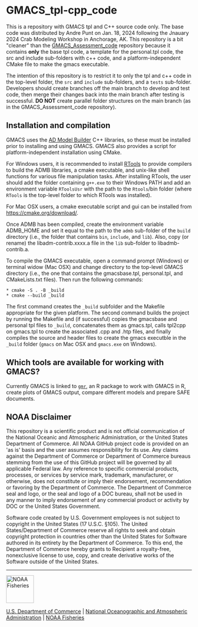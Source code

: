 # GMACS_tpl-cpp_code

This is a repository with GMACS tpl and C++ source code only. The base code was distributed by Andre Punt on Jan. 18, 2024 following the Jnauary 2024 Crab Modeling Workshop in Anchorage, AK. This repository is a bit "cleaner" than the [GMACS_Assessment_code](https://github.com/GMACS-project/GMACS_Assessment_code) repository because it contains **only** the base tpl code, a template for the personal.tpl code, the src and include sub-folders with c++ code, and a platform-independent CMake file to make the gmacs executable. 

The intention of this repository is to restrict it to only the tpl and c++ code in the top-level folder, the `src` and `include` sub-folders, and a `tests` sub-folder. Developers should create branches off the main branch to develop and test code, then merge their changes back into the main branch after testing is successful. **DO NOT** create parallel folder structures on the main branch (as in the GMACS_Assessment_code repository).

## Installation and compilation

GMACS uses the [AD Model Builder](http://www.admb-project.org) C++ libraries, so these must be installed prior to installing and using GMACS. GMACS also provides a script for platform-independent installation using CMake. 

For Windows users, it is recommended to install [RTools](https://cran.r-project.org/bin/windows/Rtools/rtools43/rtools.html) to provide compilers to build the ADMB libraries, a cmake executable, and unix-like shell functions for various file manipulation tasks. After installing RTools, the user should add the folder containing `g++.exe` to their Windows PATH and add an environment variable `RToolsUsr` with the path to the `Rtools`/bin folder (where `RTools` is the top-level folder to which RTools was installed).

For Mac OSX users, a cmake executable script and gui can be installed from https://cmake.org/download/.

Once ADMB has been compiled, create the environment variable ADMB_HOME and set it equal to the path to the `admb` sub-folder of the `build` directory (i.e., the folder that contains `bin`, `include`, and `lib`). Also, copy (or rename) the libadm-contrib.xxxx.a file in the `lib` sub-folder to libadmb-contrib.a.

To compile the GMACS executable, open a command prompt (Windows) or terminal widow (Mac OSX) and change directory to the top-level GMACS directory (i.e., the one that contains the gmacsbase.tpl, personal.tpl, and CMakeLists.txt files). Then run the following commands:

    * cmake -S . -B _build
    * cmake --build _build

The first command creates the `_build` subfolder and the Makefile appropriate for the given platform. The second command builds the project by running the Makefile and (if successful) copies the gmacsbase and personal tpl files to `_build`, concatenates them as gmacs.tpl, calls tpl2cpp on gmacs.tpl to create the associated .cpp and .htp files, and finally compiles the source and header files to create the gmacs executble in the `_build` folder (`gmacs` on Mac OSX and `gmacs.exe` on Windows).

## Which tools are available for working with GMACS?

Currently GMACS is linked to [`gmr`](gmacs-project.github.io/gmr/), an R package to work with GMACS in R, create plots of GMACS output, compare different models and prepare SAFE documents.

## NOAA Disclaimer

This repository is a scientific product and is not official communication of the National Oceanic and Atmospheric Administration, or the United States Department of Commerce. All NOAA GitHub project code is provided on an 'as is' basis and the user assumes responsibility for its use. Any claims against the Department of Commerce or Department of Commerce bureaus stemming from the use of this GitHub project will be governed by all applicable Federal law. Any reference to specific commercial products, processes, or services by service mark, trademark, manufacturer, or otherwise, does not constitute or imply their endorsement, recommendation or favoring by the Department of Commerce. The Department of Commerce seal and logo, or the seal and logo of a DOC bureau, shall not be used in any manner to imply endorsement of any commercial product or activity by DOC or the United States Government.

Software code created by U.S. Government employees is not subject to copyright in the United States (17 U.S.C. §105). The United States/Department of Commerce reserve all rights to seek and obtain copyright protection in countries other than the United States for Software authored in its entirety by the Department of Commerce. To this end, the Department of Commerce hereby grants to Recipient a royalty-free, nonexclusive license to use, copy, and create derivative works of the Software outside of the United States.

****************************

<img src="https://raw.githubusercontent.com/nmfs-general-modeling-tools/nmfspalette/main/man/figures/noaa-fisheries-rgb-2line-horizontal-small.png" height="75" alt="NOAA Fisheries">

[U.S. Department of Commerce](https://www.commerce.gov/) | [National Oceanographic and Atmospheric Administration](https://www.noaa.gov) | [NOAA Fisheries](https://www.fisheries.noaa.gov/)

